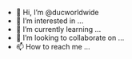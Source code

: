 - 👋 Hi, I’m @ducworldwide
- 👀 I’m interested in ...
- 🌱 I’m currently learning ...
- 💞️ I’m looking to collaborate on ...
- 📫 How to reach me ...

<!---
ducworldwide/ducworldwide is a ✨ special ✨ repository because its `README.md` (this file) appears on your GitHub profile.
You can click the Preview link to take a look at your changes.
--->
